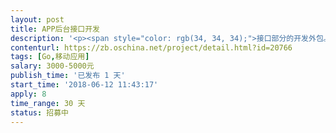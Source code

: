 ```yaml
---                
layout: post       
title: APP后台接口开发           
description: '<p><span style="color: rgb(34, 34, 34);">接口部分的开发外包。</span></p><p>医疗类的APP，界面，接口设计和数据库设计已经完成。</p><p>所用技术：</p><p>数据库：MySQL</p><p>第三方：腾讯IM</p>'     
contenturl: https://zb.oschina.net/project/detail.html?id=20766      
tags: [Go,移动应用]            
salary: 3000-5000元          
publish_time: '已发布 1 天'         
start_time: '2018-06-12 11:43:17'           
apply: 8                   
time_range: 30 天              
status: 招募中                  
---                 
```


